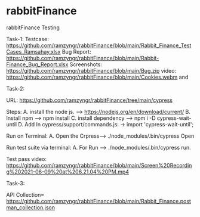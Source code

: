 # rabbitFinance
rabbitFinance Testing

Task-1:
Testcase: https://github.com/ramzyngr/rabbitFinance/blob/main/Rabbit_Finance_TestCases_Ramsahay.xlsx
Bug Report: https://github.com/ramzyngr/rabbitFinance/blob/main/Rabbit-Finance_Bug_Report.xlsx
Screenshots: https://github.com/ramzyngr/rabbitFinance/blob/main/Bug.zip
video: https://github.com/ramzyngr/rabbitFinance/blob/main/Cookies.webm  and 


Task-2:

URL: https://github.com/ramzyngr/rabbitFinance/tree/main/cypress

Steps:
A. install the node js. --> https://nodejs.org/en/download/current/
B. Install npm --> npm install
C. install dependency --> npm i -D cypress-wait-until
D. Add In cypress/support/commands.js: -> import 'cypress-wait-until';


Run on Terminal:
A. Open the Crpress--> ./node_modules/.bin/cypress Open


Run test suite via terminal:
A. For Run --> ./node_modules/.bin/cypress run. 

Test pass video: https://github.com/ramzyngr/rabbitFinance/blob/main/Screen%20Recording%202021-06-09%20at%206.21.04%20PM.mp4



Task-3:

API Collection= https://github.com/ramzyngr/rabbitFinance/blob/main/Rabbit_Finance.postman_collection.json
